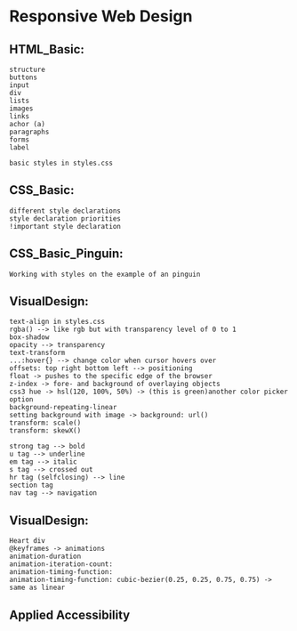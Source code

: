 # Responsive Web Design
## HTML_Basic:
	structure
	buttons
	input
	div
	lists
	images
	links
	achor (a)
	paragraphs
	forms
	label
	
	basic styles in styles.css

## CSS_Basic:
	different style declarations
	style declaration priorities
	!important style declaration

## CSS_Basic_Pinguin:
	Working with styles on the example of an pinguin

## VisualDesign:
	text-align in styles.css
	rgba() --> like rgb but with transparency level of 0 to 1
	box-shadow
	opacity --> transparency
	text-transform
	...:hover{} --> change color when cursor hovers over
	offsets: top right bottom left --> positioning
	float -> pushes to the specific edge of the browser
	z-index -> fore- and background of overlaying objects
	css3 hue -> hsl(120, 100%, 50%) -> (this is green)another color picker option
	background-repeating-linear
	setting background with image -> background: url()
	transform: scale()
	transform: skewX()

	strong tag --> bold
	u tag --> underline
	em tag --> italic
	s tag --> crossed out
	hr tag (selfclosing) --> line
	section tag
	nav tag --> navigation

## VisualDesign:
	Heart div
	@keyframes -> animations
	animation-duration
    animation-iteration-count: 
	animation-timing-function:
	animation-timing-function: cubic-bezier(0.25, 0.25, 0.75, 0.75) -> same as linear

## Applied Accessibility

	
